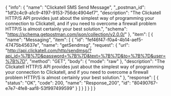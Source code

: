{
  "info": {
    "name": "Clickatell SMS Send Message",
    "_postman_id": "1df2c4c9-a1c9-4197-9153-756dc4904ef7",
    "description": "The Clickatell HTTP/S API provides just about the simplest way of programming your connection to Clickatell, and if you need to overcome a firewall problem HTTP/S is almost certainly your best solution.",
    "schema": "https://schema.getpostman.com/json/collection/v2.0.0/"
  },
  "item": [
    {
      "name": "Messaging",
      "item": [
        {
          "id": "fef46f47-f0a4-4b14-aef5-47475b45637e",
          "name": "getSendmsg",
          "request": {
            "url": "http://api.clickatell.com/http/sendmsg/?api_id=%7B%7D&password=%7B%7D&text=%7B%7D&to=%7B%7D&user=%7B%7D",
            "method": "GET",
            "body": {
              "mode": "raw"
            },
            "description": "The Clickatell HTTP/S API provides just about the simplest way of programming your connection to Clickatell, and if you need to overcome a firewall problem HTTP/S is almost certainly your best solution."
          },
          "response": [
            {
              "status": "OK",
              "code": 200,
              "name": "Response_200",
              "id": "80490767-e7e7-4fe8-aaf8-53f997499599"
            }
          ]
        }
      ]
    }
  ]
}